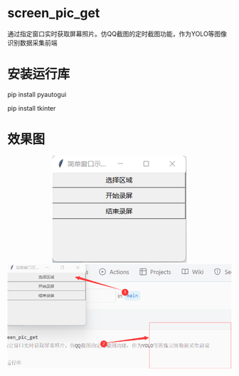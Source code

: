 # screen_pic_get
通过指定窗口实时获取屏幕照片。仿QQ截图的定时截图功能，作为YOLO等图像识别数据采集前端

# 安装运行库
pip install pyautogui

pip install tkinter

# 效果图
<p align="center">
  <img src="https://github.com/PPalouga/screen_pic_get/blob/main/main.png" alt="">
  <img src="https://github.com/PPalouga/screen_pic_get/blob/main/select_region.png" alt="">
</p>

